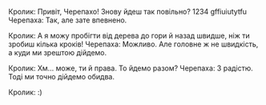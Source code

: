 Кролик: Привіт, Черепахо! Знову йдеш так повільно? 1234 gffiuiutytfu
Черепаха: Так, але зате впевнено.

Кролик: А я можу пробігти від дерева до гори й назад швидше, ніж ти зробиш кілька кроків!
Черепаха: Можливо. Але головне ж не швидкість, а куди ми зрештою дійдемо.

Кролик: Хм… може, ти й права. То йдемо разом?
Черепаха: З радістю. Тоді ми точно дійдемо обидва.

Кролик: :) 